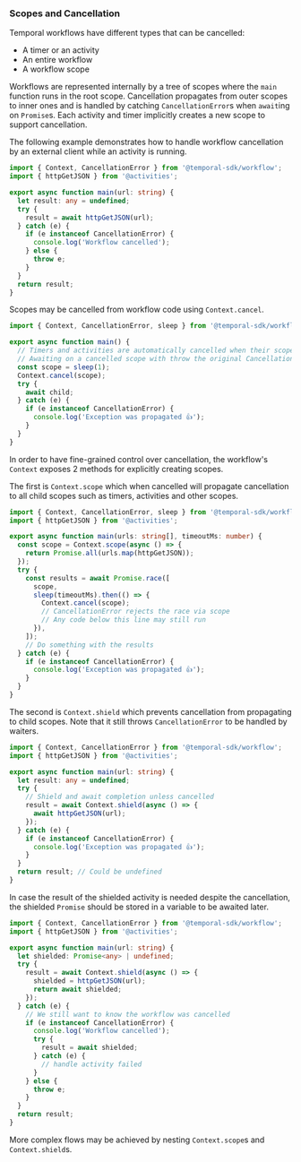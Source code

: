 ### Scopes and Cancellation

Temporal workflows have different types that can be cancelled:
* A timer or an activity
* An entire workflow
* A workflow scope

Workflows are represented internally by a tree of scopes where the `main` function runs in the root scope.
Cancellation propagates from outer scopes to inner ones and is handled by catching `CancellationError`s when `await`ing on `Promise`s.
Each activity and timer implicitly creates a new scope to support cancellation.

The following example demonstrates how to handle workflow cancellation by an external client while an activity is running.

```ts
import { Context, CancellationError } from '@temporal-sdk/workflow';
import { httpGetJSON } from '@activities';

export async function main(url: string) {
  let result: any = undefined;
  try {
    result = await httpGetJSON(url);
  } catch (e) {
    if (e instanceof CancellationError) {
      console.log('Workflow cancelled');
    } else {
      throw e;
    }
  }
  return result;
}
```

Scopes may be cancelled from workflow code using `Context.cancel`.

```ts
import { Context, CancellationError, sleep } from '@temporal-sdk/workflow';

export async function main() {
  // Timers and activities are automatically cancelled when their scope is cancelled.
  // Awaiting on a cancelled scope with throw the original CancellationError.
  const scope = sleep(1);
  Context.cancel(scope);
  try {
    await child;
  } catch (e) {
    if (e instanceof CancellationError) {
      console.log('Exception was propagated 👍');
    }
  }
}
```

In order to have fine-grained control over cancellation, the workflow's `Context` exposes 2 methods for explicitly creating scopes.

The first is `Context.scope` which when cancelled will propagate cancellation to all child scopes such as timers, activities and other scopes.
```ts
import { Context, CancellationError, sleep } from '@temporal-sdk/workflow';
import { httpGetJSON } from '@activities';

export async function main(urls: string[], timeoutMs: number) {
  const scope = Context.scope(async () => {
    return Promise.all(urls.map(httpGetJSON));
  });
  try {
    const results = await Promise.race([
      scope,
      sleep(timeoutMs).then(() => {
        Context.cancel(scope);
        // CancellationError rejects the race via scope
        // Any code below this line may still run
      }),
    ]);
    // Do something with the results
  } catch (e) {
    if (e instanceof CancellationError) {
      console.log('Exception was propagated 👍');
    }
  }
}
```

The second is `Context.shield` which prevents cancellation from propagating to child scopes.
Note that it still throws `CancellationError` to be handled by waiters.

```ts
import { Context, CancellationError } from '@temporal-sdk/workflow';
import { httpGetJSON } from '@activities';

export async function main(url: string) {
  let result: any = undefined;
  try {
    // Shield and await completion unless cancelled
    result = await Context.shield(async () => {
      await httpGetJSON(url);
    });
  } catch (e) {
    if (e instanceof CancellationError) {
      console.log('Exception was propagated 👍');
    }
  }
  return result; // Could be undefined
}
```

In case the result of the shielded activity is needed despite the cancellation, the shielded `Promise` should be stored in a variable to be awaited later.

```ts
import { Context, CancellationError } from '@temporal-sdk/workflow';
import { httpGetJSON } from '@activities';

export async function main(url: string) {
  let shielded: Promise<any> | undefined;
  try {
    result = await Context.shield(async () => {
      shielded = httpGetJSON(url);
      return await shielded;
    });
  } catch (e) {
    // We still want to know the workflow was cancelled
    if (e instanceof CancellationError) {
      console.log('Workflow cancelled');
      try {
        result = await shielded;
      } catch (e) {
        // handle activity failed
      }
    } else {
      throw e;
    }
  }
  return result;
}
```

More complex flows may be achieved by nesting `Context.scope`s and `Context.shield`s.
